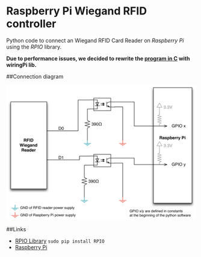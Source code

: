 Raspberry Pi Wiegand RFID controller
====================================

Python code to connect an Wiegand RFID Card Reader on _Raspberry Pi_ using the _RPIO_ library.

**Due to performance issues, we decided to rewrite the [program in C](https://github.com/LukeMarlin/Rpi-RFID-Reader-C "version C") with wiringPi lib.**

##Connection diagram

![Connection diagram](https://github.com/LukeMarlin/pmiCardReader/blob/master/diagram.png?raw=true "Connection diagram")


##Links

* [RPIO Library](https://pypi.python.org/pypi/RPIO "Link to the RPIO Library")
```sudo pip install RPIO```
* [Raspberry Pi](http://www.raspberrypi.org "Link to the Raspberry Pi projet home page")
